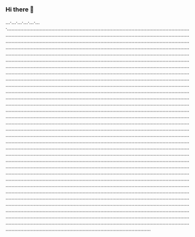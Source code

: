 ### Hi there 👋

…·…·…·…·…·…·.................................................................................................................................................................................................................................................................................................................................................................................................................................................................................................................................................................................................................................................................................................................................................................................................................................................................................................................................................................................................................................................................................................................................................................................................................................................................................................................................................................................................................................................................................................................................................................................................................................................................................................................................................................................................................................................................................................................................................................................................................................................................................................................................................................................................................................................................................................................................................................................................................................................................................................................................................................................................................................................................................................................................................................................................................................................................................................................................................................................................................................................................................................................................................................................................................................................................................................................................................................................................................................................................................................................................................................................................................................................................................................................................................................................................................................................................................................................................................................................................................................................................................................................................................................................................................................